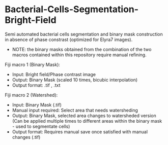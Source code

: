 # Bacterial-Cells-Segmentation-Bright-Field 
Semi automated bacterial cells segmentation and binary mask construction in absence of phase constrast (optimized for Elyra7 images).
- NOTE: the binary masks obtained from the combination of the two macros contained within this repository require manual refining.

Fiji macro 1 (Binary Mask):
- Input: Bright field/Phase contrast image
- Output: Binary Mask (scaled 10 times, bicubic interpolation)
- Output format: .tif , .txt

Fiji macro 2 (Watershed):
- Input: Binary Mask (.tif)
- Manual input required: Select area that needs watersheding
- Output: Binary Mask, selected area changes to watersheded version (Can be applied multiple times to different areas within the binary mask - used to segmentate cells)
- Output format: Requires manual save once satisfied with manual changes (.tif)

